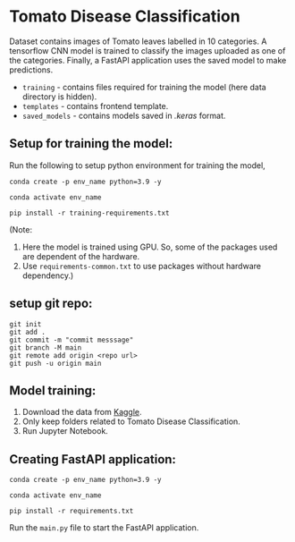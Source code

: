 # Tomato Disease Classification

  Dataset contains images of Tomato leaves labelled in 10 categories. A tensorflow CNN model is trained to classify the images uploaded as one of the categories. Finally, a FastAPI application uses the saved model to make predictions.

  * ```training``` - contains files required for training the model (here data directory is hidden).
  * ```templates``` - contains frontend template.
  * ```saved_models``` - contains models saved in  *.keras* format.

## Setup for training the model:

Run the following to setup python environment for training the model,
```
conda create -p env_name python=3.9 -y
```
```
conda activate env_name
```
``` 
pip install -r training-requirements.txt
```

(Note: 
1. Here the model is trained using GPU. So, some of the packages used are dependent of the hardware.
2. Use ```requirements-common.txt``` to use packages without hardware dependency.)

## setup git repo:

```
git init
git add .
git commit -m "commit messsage"
git branch -M main
git remote add origin <repo url>
git push -u origin main
```

## Model training:
1. Download the data from [Kaggle](https://www.kaggle.com/datasets/arjuntejaswi/plant-village).
2. Only keep folders related to Tomato Disease Classification.
3. Run Jupyter Notebook.

## Creating FastAPI application:
```
conda create -p env_name python=3.9 -y
```
```
conda activate env_name
```
``` 
pip install -r requirements.txt
```

Run the ```main.py``` file to start the FastAPI application.